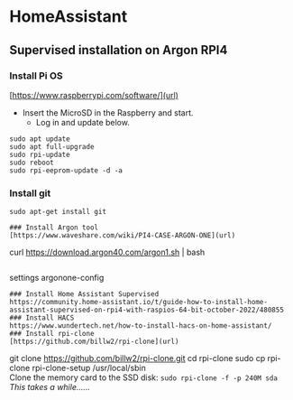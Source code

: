 # HomeAssistant
## Supervised installation on Argon RPI4
### Install Pi OS
[https://www.raspberrypi.com/software/](url)
- Insert the MicroSD in the Raspberry and start.
	- Log in and update below.
```
sudo apt update
sudo apt full-upgrade
sudo rpi-update
sudo reboot
sudo rpi-eeprom-update -d -a
```
### Install git
```
sudo apt-get install git
```
```
### Install Argon tool
[https://www.waveshare.com/wiki/PI4-CASE-ARGON-ONE](url)
```
curl https://download.argon40.com/argon1.sh | bash
```
```
settings
argonone-config 
```
### Install Home Assistant Supervised
https://community.home-assistant.io/t/guide-how-to-install-home-assistant-supervised-on-rpi4-with-raspios-64-bit-october-2022/480855
### Install HACS
https://www.wundertech.net/how-to-install-hacs-on-home-assistant/
### Install rpi-clone
[https://github.com/billw2/rpi-clone](url)
```
git clone https://github.com/billw2/rpi-clone.git
cd rpi-clone
sudo cp rpi-clone rpi-clone-setup /usr/local/sbin<br>
Clone the memory card to the SSD disk: ```sudo rpi-clone -f -p 240M sda```<br>
<i>This takes a while......</i><br>


